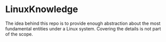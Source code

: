 # LinuxKnowledge
The idea behind this repo is to provide enough abstraction about the most fundamental entities under a Linux system. Covering the details is not part of the scope. 

